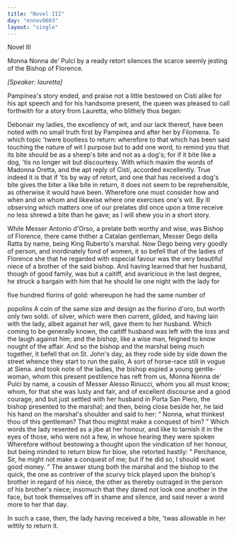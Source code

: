 ```yaml
---
title: "Novel III"
day: "ennov0603"
layout: "single"
---
```

<html>
 <head>
 </head>
 <body>
  <div id="nov0603" type="novella" who="lauretta">
   <head>
    Novel III
   </head>
   <argument>
    <p>
     <milestone id="p06030001"/>
     <!--(i)-->
     Monna Nonna de' Pulci by a ready retort silences the
scarce seemly jesting of the Bishop of Florence.
     <!--(/i)-->
    </p>
   </argument>
   <p>
    <i>
     [Speaker: lauretta]
    </i>
   </p>
   <div3 type="commentary" who="author">
    <p>
     <milestone id="p06030002"/>
     <!--(sc)-->
     Pampinea's
     <!--(/sc)-->
     story ended, and praise not a little
	bestowed on Cisti alike for his apt speech and for his handsome present, the queen was
	pleased to call forthwith for a story from Lauretta, who blithely thus began:
    </p>
   </div3>
   <div3 type="commentary" who="lauretta">
    <p>
     <milestone id="p06030003"/>
     Debonair my ladies, the excellency of wit, and our lack thereof, have
	been noted with no small truth first by Pampinea and after her by Filomena. To which topic
	'twere bootless to return: wherefore to that which has been said touching the nature of
	wit I purpose but to add one word, to remind you that its bite should be as a sheep's bite
	and not as a dog's; for if it bite like a dog, 'tis no longer wit but discourtesy.
     <milestone id="p06030004"/>
     With which maxim the words of Madonna Oretta, and the apt reply
	of Cisti, accorded excellently. True indeed it is that if 'tis by way of retort, and one
	that has received a dog's bite gives the biter a like bite in return, it does not seem to
	be reprehensible, as otherwise it would have been.  Wherefore one must consider how and
	when and on whom and likewise where one exercises one's wit.
     <milestone id="p06030005"/>
     By
	ill observing which matters one of our prelates did once upon a time receive no less
	shrewd a bite than he gave; as I will shew you in a short story.
    </p>
   </div3>
   <p>
    <milestone id="p06030006"/>
    While Messer Antonio d'Orso, a
prelate both worthy and wise,
 was Bishop of Florence, there came thither a
Catalan gentleman,
 Messer Dego della Ratta by name, being King Ruberto's
marshal.
 Now Dego being very goodly of person, and inordinately fond of women, it so befell that
      of the ladies of Florence she that he regarded
with especial favour was the very beautiful niece of a brother of the
 said
bishop.
    <milestone id="p06030007"/>
    And having learned that her husband, though of good
    <pb n="81"/>
    family, was but a caitiff, and avaricious in the last degree, he
struck
 a bargain with him that he should lie one night with the lady for

five hundred florins of gold: whereupon he had the same number of

popolins
    <note>
     A coin of the same size and design as the fiorino d'oro, but
worth only two soldi.
    </note>
    of silver, which were then current, gilded,
and having
 lain
 with the lady, albeit against her will, gave them to her
husband.
 Which coming to be generally known, the caitiff husband was left
with the loss and the laugh against him; and the bishop, like a wise
 man,
feigned to know nought of the affair.
    <milestone id="p06030008"/>
    And so the bishop and
 the marshal
being much together, it befell that on St. John's day, as
 they rode side
by side down the street whence they start to run the
 palio,
    <note>
     A sort of
horse-race still in vogue at Siena.
    </note>
    and took
 note of the ladies,
the bishop espied a young gentle-woman,
 whom this present pestilence has
reft from us, Monna Nonna
 de' Pulci by name, a cousin of Messer Alesso
Rinucci, whom you all
 must know;
    <milestone id="p06030009"/>
    whom, for that she was lusty and fair,
and of excellent
 discourse and a good courage, and but just settled with
her husband
 in Porta San Piero, the bishop presented to the marshal; and
then,
 being close beside her, he laid his hand on the marshal's shoulder
and
 said to her:
    <q direct="unspecified">
     Nonna, what thinkest thou of this gentleman? That
thou mightst make a conquest of him?
    </q>
    <milestone id="p06030010"/>
    Which words the lady
 resented as
a jibe at her honour, and like to tarnish it in the eyes
 of those, who
were not a few, in whose hearing they were spoken
 Wherefore without
bestowing a thought upon the vindication of her
 honour, but being minded
to return blow for blow, she retorted
 hastily:
    <q direct="unspecified">
     Perchance, Sir, he might
not make a conquest of me;
 but if he did so, I should want good money.
    </q>
    <milestone id="p06030011"/>
    The answer stung
 both the marshal and the bishop to the quick, the one as
contriver
 of the scurvy trick played upon the bishop's brother in regard
of his
 niece, the other as thereby outraged in the person of his
brother's
 niece; insomuch that they dared not look one another in the
face,
 but took themselves off in shame and silence, and said never a word
more to her that day.
   </p>
   <p>
    <milestone id="p06030012"/>
    In such a case, then, the lady having received
a bite, 'twas allowable
 in her wittily to return it.
   </p>
  </div>
 </body>
</html>